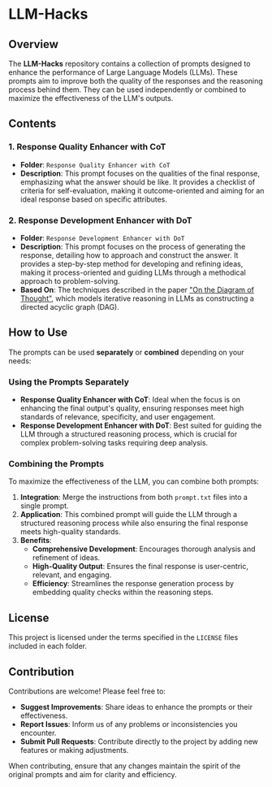 # LLM-Hacks

## Overview

The **LLM-Hacks** repository contains a collection of prompts designed to enhance the performance of Large Language Models (LLMs). These prompts aim to improve both the quality of the responses and the reasoning process behind them. They can be used independently or combined to maximize the effectiveness of the LLM's outputs.

## Contents

### 1. Response Quality Enhancer with CoT

- **Folder**: `Response Quality Enhancer with CoT`
- **Description**: This prompt focuses on the qualities of the final response, emphasizing what the answer should be like. It provides a checklist of criteria for self-evaluation, making it outcome-oriented and aiming for an ideal response based on specific attributes.

### 2. Response Development Enhancer with DoT

- **Folder**: `Response Development Enhancer with DoT`
- **Description**: This prompt focuses on the process of generating the response, detailing how to approach and construct the answer. It provides a step-by-step method for developing and refining ideas, making it process-oriented and guiding LLMs through a methodical approach to problem-solving.
- **Based On**: The techniques described in the paper ["On the Diagram of Thought"](https://arxiv.org/abs/2409.10038), which models iterative reasoning in LLMs as constructing a directed acyclic graph (DAG).

## How to Use

The prompts can be used **separately** or **combined** depending on your needs:

### Using the Prompts Separately

- **Response Quality Enhancer with CoT**: Ideal when the focus is on enhancing the final output's quality, ensuring responses meet high standards of relevance, specificity, and user engagement.
- **Response Development Enhancer with DoT**: Best suited for guiding the LLM through a structured reasoning process, which is crucial for complex problem-solving tasks requiring deep analysis.

### Combining the Prompts

To maximize the effectiveness of the LLM, you can combine both prompts:

1. **Integration**: Merge the instructions from both `prompt.txt` files into a single prompt.
2. **Application**: This combined prompt will guide the LLM through a structured reasoning process while also ensuring the final response meets high-quality standards.
3. **Benefits**:
   - **Comprehensive Development**: Encourages thorough analysis and refinement of ideas.
   - **High-Quality Output**: Ensures the final response is user-centric, relevant, and engaging.
   - **Efficiency**: Streamlines the response generation process by embedding quality checks within the reasoning steps.

## License

This project is licensed under the terms specified in the `LICENSE` files included in each folder.

## Contribution

Contributions are welcome! Please feel free to:

- **Suggest Improvements**: Share ideas to enhance the prompts or their effectiveness.
- **Report Issues**: Inform us of any problems or inconsistencies you encounter.
- **Submit Pull Requests**: Contribute directly to the project by adding new features or making adjustments.

When contributing, ensure that any changes maintain the spirit of the original prompts and aim for clarity and efficiency.

